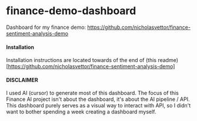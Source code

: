 # finance-demo-dashboard
Dashboard for my finance demo: https://github.com/nicholasvettor/finance-sentiment-analysis-demo

#### Installation
Installation instructions are located towards of the end of (this readme)[https://github.com/nicholasvettor/finance-sentiment-analysis-demo]

#### DISCLAIMER
I used AI (cursor) to generate most of this dashboard. The focus of this Finance AI project isn't about the dashboard, it's about the AI pipeline / API. This dashboard purely serves as a visual way to interact with API, so I didn't want to bother spending a week creating a dashboard myself.